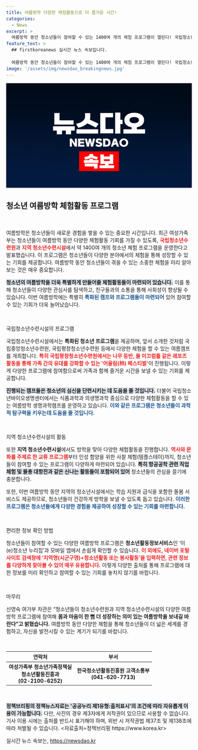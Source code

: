 ```yaml
---
title: 여름방학 다양한 체험활동으로 더 즐거운 시간!
categories:
  - News
excerpt: >
  여름방학 동안 청소년들이 참여할 수 있는 1400여 개의 체험 프로그램이 열린다! 국립청소년수련원과 지역 시설에서 다양한 레포츠와 교육이 기다리고 있다. 클릭하고 특별한 여름을 만끽해보세요!
feature_text: >
  ## firstkoreanews 실시간 뉴스 속보입니다.

  여름방학 동안 청소년들이 참여할 수 있는 1400여 개의 체험 프로그램이 열린다! 국립청소년수련원과 지역 시설에서 다양한 레포츠와 교육이 기다리고 있다. 클릭하고 특별한 여름을 만끽해보세요!
image: '/assets/img/newsdao_breakingnews.jpg'
---
```


<p><img src="/assets/img/newsdao_breakingnews.jpg" alt="firstkoreanews 속보" /></p>

<h2 data-ke-size="size26">청소년 여름방학 체험활동 프로그램</h2>

<p data-ke-size="size16">&nbsp;</p>

<p>여름방학은 청소년들이 새로운 경험을 쌓을 수 있는 중요한 시간입니다. 최근 여성가족부는 청소년들이 여름방학 동안 다양한 체험활동 기회를 가질 수 있도록, <b><span style="color: #ee2323;">국립청소년수련원</span></b>과 <b><span style="color: #ee2323;">지역 청소년수련시설</span></b>에서 약 1400여 개의 청소년 체험 프로그램을 운영한다고 발표했습니다. 이 프로그램은 청소년들이 다양한 분야에서의 체험을 통해 성장할 수 있는 기회를 제공합니다. 여름방학 동안 청소년들이 겪을 수 있는 소중한 체험을 미리 알아보는 것은 매우 중요합니다.</p>

<p><b><span style="background-color: #21538527;">청소년의 여름방학을 더욱 특별하게 만들어줄 체험활동들이 마련되어 있습니다.</span></b> 이를 통해 청소년들이 다양한 관심사를 탐색하고, 친구들과의 소통을 통해 사회성이 향상될 수 있습니다. 이번 여름방학에는 특별히 <b><span style="color: #1a5490;">특화된 캠프와 프로그램들이 마련되어</span></b> 있어 참여할 수 있는 기회가 더욱 늘어났습니다.</p>

<p data-ke-size="size16">&nbsp;</p>

<p>국립청소년수련시설의 프로그램</p>

<p>국립청소년수련시설에서는 <b>특화된 청소년 프로그램</b>을 제공하며, 앞서 소개한 것처럼 국립중앙청소년수련원, 국립평창청소년수련원 등에서 다양한 체험을 할 수 있는 여름캠프를 개최합니다. 
<b><span style="color: #ee2323;">특히 국립평창청소년수련원에서는 나무 등반, 물 미끄럼틀 같은 레포츠 활동을 통해 가족 간의 유대를 강화할 수 있는 '어울림(林) 페스티벌'</span></b>이 진행됩니다. 이렇게 다양한 프로그램에 참여함으로써 가족과 함께 즐거운 시간을 보낼 수 있는 기회를 제공합니다.</p>

<p><b><span style="background-color: #21538527;">진행되는 캠프들은 청소년의 심신을 단련시키는 데 도움을 줄 것입니다.</span></b> 더불어 국립청소년바이오생명센터에서는 식품과학과 의생명과학 중심으로 다양한 체험활동을 할 수 있는 여름방학 생명과학캠프를 운영하고 있습니다. 
<b><span style="color: #1a5490;">이와 같은 프로그램은 청소년들이 과학적 탐구력을 키우는데 도움을 줄 것입니다.</span></b></p>

<p data-ke-size="size16">&nbsp;</p>

<p>지역 청소년수련시설의 활동</p>

<p>또한 <b>지역 청소년수련시설</b>에서도 방학을 맞아 다양한 체험활동을 진행합니다. <b><span style="color: #ee2323;">역사와 문화를 주제로 한 교류 프로그램</span></b>부터 인성 함양을 위한 사찰 체험(템플스테이)까지, 청소년들이 참여할 수 있는 프로그램이 다양하게 마련되어 있습니다. 
<b><span style="background-color: #21538527;">특히 항공공학 관련 직업체험 및 물총 대항전과 같은 신나는 활동들이 포함되어 있어</span></b> 청소년들의 관심을 끌기에 충분합니다. </p>

<p>또한, 이번 여름방학 동안 지역의 청소년시설에서는 학습 지원과 급식을 포함한 돌봄 서비스도 제공하므로, 청소년들이 건강하게 방학을 보낼 수 있도록 돕고 있습니다. 
<b><span style="color: #1a5490;">이러한 프로그램은 청소년들에게 다양한 경험을 제공하여 성장할 수 있는 기회를 마련합니다.</span></b></p>

<p data-ke-size="size16">&nbsp;</p>

<p>편리한 정보 확인 방법</p>

<p>청소년들이 참여할 수 있는 다양한 여름방학 프로그램은 <b>청소년활동정보서비스</b>인 ‘이(e)청소년 누리집’과 모바일 앱에서 손쉽게 확인할 수 있습니다. 
<b><span style="color: #ee2323;">이 외에도, 네이버 포털사이트 검색창에 ‘지역명(시군구명)+청소년활동 또는 봉사활동’을 입력하면, 관련 정보를 다양하게 찾아볼 수 있어 매우 유용합니다.</span></b> 
이렇게 다양한 출처를 통해 프로그램에 대한 정보를 미리 확인하고 참여할 수 있는 기회를 놓치지 않기를 바랍니다.</p>

<p data-ke-size="size16">&nbsp;</p>

<p>마무리</p>

<p>신영숙 여가부 차관은 “청소년들이 청소년수련원과 지역 청소년수련시설의 다양한 여름방학 프로그램에 참여해 <b>몸과 마음이 한 뼘 더 성장하는 의미 있는 여름방학을 보내길 바란다”고 밝혔습니다.</b> 여름방학 동안 다양한 체험을 통해 청소년들이 더 넓은 세계를 경험하고, 자신을 발전시킬 수 있는 계기가 되기를 바랍니다. </p>

<p data-ke-size="size16">&nbsp;</p>

<table>
    <thead>
        <tr>
            <th style="text-align: center;"><b>연락처</b></th>
            <th style="text-align: center;"><b>부서</b></th>
        </tr>
    </thead>
    <tbody>
        <tr>
            <td style="text-align: center; height: 17px;"><b>여성가족부 청소년가족정책실<br>청소년활동진흥과<br>(02-2100-6252)</b></td>
            <td style="text-align: center; height: 17px;"><b>한국청소년활동진흥원 고객소통부<br>(041-620-7713)</b></td>
        </tr>
    </tbody>
</table>

<p data-ke-size="size16">&nbsp;</p> 

<p><b><span style="background-color: #21538527;">정책브리핑의 정책뉴스자료는 '공공누리 제1유형:출처표시'의 조건에 따라 자유롭게 이용이 가능합니다.</span></b> 다만, 사진의 경우 제3자에게 저작권이 있으므로 사용할 수 없습니다. 기사 이용 시에는 출처를 반드시 표기해야 하며, 위반 시 저작권법 제37조 및 제138조에 따라 처벌될 수 있습니다. 
&lt;자료출처=정책브리핑 https://www.korea.kr></p>
실시간 뉴스 속보는, <a href="https://newsdao.kr" rel="dofollow">https://newsdao.kr</a>


